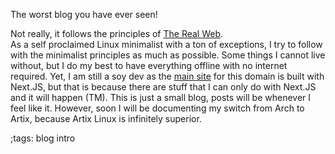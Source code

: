 The worst blog you have ever seen!

Not really, it follows the principles of [The Real Web](https://motherfuckingwebsite.com).  
As a self proclaimed Linux minimalist
with a ton of exceptions, I try to follow with the minimalist  principles as
much as possible. Some things I cannot live without, but I do my best to have
everything offline with no internet required. Yet, I am still a soy dev as the
[main site](https://themyth.dev) for this domain is built with Next.JS, but that
is because there are stuff that I can only do with Next.JS and it will happen
(TM). This is just a small blog, posts will be whenever I feel like it. However,
soon I will be documenting my switch from Arch to Artix, because Artix Linux is
infinitely superior. 

;tags: blog intro